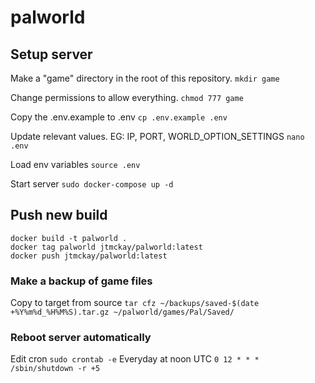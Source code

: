 # palworld
## Setup server
Make a "game" directory in the root of this repository.
`mkdir game`

Change permissions to allow everything.
`chmod 777 game`

Copy the .env.example to .env
`cp .env.example .env`

Update relevant values. EG: IP, PORT, WORLD_OPTION_SETTINGS
`nano .env`

Load env variables
`source .env`

Start server
`sudo docker-compose up -d`

## Push new build
```
docker build -t palworld .
docker tag palworld jtmckay/palworld:latest
docker push jtmckay/palworld:latest
```

### Make a backup of game files
Copy to target from source
`tar cfz ~/backups/saved-$(date +%Y%m%d_%H%M%S).tar.gz ~/palworld/games/Pal/Saved/`

### Reboot server automatically
Edit cron
`sudo crontab -e`
Everyday at noon UTC
`0 12 * * * /sbin/shutdown -r +5`
